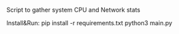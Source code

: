 Script to gather system CPU and Network stats

Install&Run:
pip install -r requirements.txt
python3 main.py
